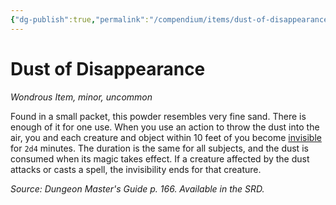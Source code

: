 ```yaml
---
{"dg-publish":true,"permalink":"/compendium/items/dust-of-disappearance/","tags":["compendium/src/5e/dmg","item/rarity/uncommon","item/tier/minor","item/wondrous"]}
---
```


# Dust of Disappearance
*Wondrous Item, minor, uncommon*  


Found in a small packet, this powder resembles very fine sand. There is enough of it for one use. When you use an action to throw the dust into the air, you and each creature and object within 10 feet of you become [invisible](rules/conditions.md#invisible) for `2d4` minutes. The duration is the same for all subjects, and the dust is consumed when its magic takes effect. If a creature affected by the dust attacks or casts a spell, the invisibility ends for that creature.

*Source: Dungeon Master's Guide p. 166. Available in the SRD.*